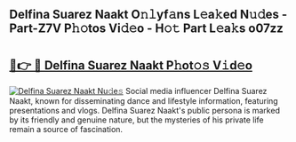 ## Delfina Suarez Naakt O𝚗𝚕yf𝚊ns L𝚎a𝚔ed N𝚞𝚍es - Part-Z7V P𝚑𝚘tos Vi𝚍𝚎o - H𝚘𝚝 Part L𝚎a𝚔s o07zz

# <h2><a href="http://kf10o1q.oniu.top/?m=Delfina+Suarez+Naakt">🔗👉 🔴 Delfina Suarez Naakt P𝚑ot𝚘𝚜 V𝚒d𝚎o</a></h2>

[![Delfina Suarez Naakt Nu𝚍e𝚜](https://i.imgur.com/0qMVB7G.gif)](http://kf10o1q.oniu.top/?m=Delfina+Suarez+Naakt)
Social media influencer Delfina Suarez Naakt, known for disseminating dance and lifestyle information, featuring presentations and vlogs. Delfina Suarez Naakt's public persona is marked by its friendly and genuine nature, but the mysteries of his private life remain a source of fascination.  

